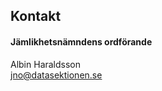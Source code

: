 ## Kontakt

#### Jämlikhetsnämndens ordförande

Albin Haraldsson</br>
[jno@datasektionen.se](mailto:jno@datasektionen.se)
